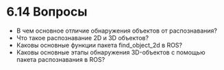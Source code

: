 # 6.14 Вопросы

* В чем основное отличие обнаружения объектов от распознавания? 
* Что такое распознавание 2D и 3D объектов? 
* Каковы основные функции пакета find\_object\_2d в ROS?
*  Каковы основные этапы обнаружения 3D-объектов с помощью пакета распознавания в ROS?

